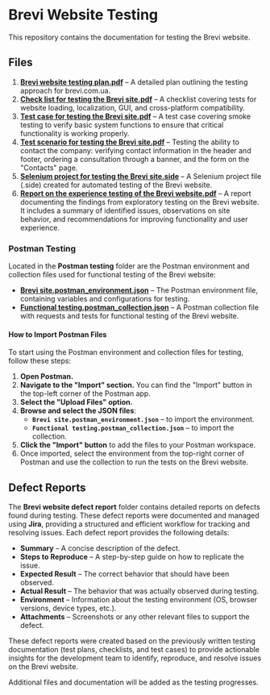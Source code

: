 # Brevi Website Testing

This repository contains the documentation for testing the Brevi website.

## Files

1. **[Brevi website testing plan.pdf](0.%20Brevi%20website%20testing%20plan.pdf)** – A detailed plan outlining the testing approach for brevi.com.ua.
2. **[Check list for testing the Brevi site.pdf](./1.%20Check%20list%20for%20testing%20the%20Brevi%20site.pdf)** – A checklist covering tests for website loading, localization, GUI, and cross-platform compatibility.
3. **[Test case for testing the Brevi site.pdf](./2.%20Test%20case%20for%20testing%20the%20Brevi%20site.pdf)** – A test case covering smoke testing to verify basic system functions to ensure that critical functionality is working properly.
4. **[Test scenario for testing the Brevi site.pdf](./3.%20Test%20scenario%20for%20testing%20the%20Brevi%20site.pdf)** – Testing the ability to contact the company: verifying contact information in the header and footer, ordering a consultation through a banner, and the form on the "Contacts" page.
5. **[Selenium project for testing the Brevi site.side](./4.%20Selenium%20project%20fot%20testing%20the%20brevi%20site.side)** – A Selenium project file (.side) created for automated testing of the Brevi website.
6. **[Report on the experience testing of the Brevi website.pdf](./5.%20Report%20on%20the%20experience%20testing%20of%20the%20Brevi%20website.pdf)** – A report documenting the findings from exploratory testing on the Brevi website. It includes a summary of identified issues, observations on site behavior, and recommendations for improving functionality and user experience.

### Postman Testing

Located in the **Postman testing** folder are the Postman environment and collection files used for functional testing of the Brevi website:

- **[Brevi site.postman_environment.json](./Postman%20testing/Brevi%20site.postman_environment.json)** – The Postman environment file, containing variables and configurations for testing.
- **[Functional testing.postman_collection.json](./Postman%20testing/Functional%20testing.postman_collection.json)** – A Postman collection file with requests and tests for functional testing of the Brevi website.

#### How to Import Postman Files

To start using the Postman environment and collection files for testing, follow these steps:

1. **Open Postman.**
2. **Navigate to the "Import" section.** You can find the "Import" button in the top-left corner of the Postman app.
3. **Select the "Upload Files" option.**
4. **Browse and select the JSON files**: 
   - **`Brevi site.postman_environment.json`** – to import the environment.
   - **`Functional testing.postman_collection.json`** – to import the collection.
5. **Click the "Import" button** to add the files to your Postman workspace.
6. Once imported, select the environment from the top-right corner of Postman and use the collection to run the tests on the Brevi website.

## Defect Reports

The **Brevi website defect report** folder contains detailed reports on defects found during testing. These defect reports were documented and managed using **Jira**, providing a structured and efficient workflow for tracking and resolving issues. Each defect report provides the following details:

- **Summary** – A concise description of the defect.
- **Steps to Reproduce** – A step-by-step guide on how to replicate the issue.
- **Expected Result** – The correct behavior that should have been observed.
- **Actual Result** – The behavior that was actually observed during testing.
- **Environment** – Information about the testing environment (OS, browser versions, device types, etc.).
- **Attachments** – Screenshots or any other relevant files to support the defect.

These defect reports were created based on the previously written testing documentation (test plans, checklists, and test cases) to provide actionable insights for the development team to identify, reproduce, and resolve issues on the Brevi website.

Additional files and documentation will be added as the testing progresses.
